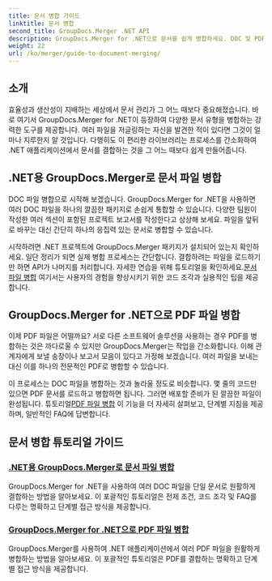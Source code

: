 ```yaml
---
title: 문서 병합 가이드
linktitle: 문서 병합
second_title: GroupDocs.Merger .NET API
description: GroupDocs.Merger for .NET으로 문서를 쉽게 병합하세요. DOC 및 PDF 파일을 효과적으로 병합하는 방법에 대한 단계별 튜토리얼을 살펴보세요.
weight: 22
url: /ko/merger/guide-to-document-merging/
---
```

## 소개

효율성과 생산성이 지배하는 세상에서 문서 관리가 그 어느 때보다 중요해졌습니다. 바로 여기서 GroupDocs.Merger for .NET이 등장하여 다양한 문서 유형을 병합하는 강력한 도구를 제공합니다. 여러 파일을 저글링하는 자신을 발견한 적이 있다면 그것이 얼마나 지루한지 알 것입니다. 다행히도 이 편리한 라이브러리는 프로세스를 간소화하여 .NET 애플리케이션에서 문서를 결합하는 것을 그 어느 때보다 쉽게 만들어줍니다.

## .NET용 GroupDocs.Merger로 문서 파일 병합

DOC 파일 병합으로 시작해 보겠습니다. GroupDocs.Merger for .NET을 사용하면 여러 DOC 파일을 하나의 깔끔한 패키지로 손쉽게 통합할 수 있습니다. 다양한 팀원이 작성한 여러 섹션이 포함된 프로젝트 보고서를 작성한다고 상상해 보세요. 파일을 앞뒤로 바꾸는 대신 간단히 하나의 응집력 있는 문서로 병합할 수 있습니다. 

 시작하려면 .NET 프로젝트에 GroupDocs.Merger 패키지가 설치되어 있는지 확인하세요. 일단 정리가 되면 실제 병합 프로세스는 간단합니다. 결합하려는 파일을 로드하기만 하면 API가 나머지를 처리합니다. 자세한 연습을 위해 튜토리얼을 확인하세요.[문서 파일 병합](./merge-document-files/) 여기서는 사용자의 경험을 향상시키기 위한 코드 조각과 실용적인 팁을 제공합니다.

## GroupDocs.Merger for .NET으로 PDF 파일 병합

이제 PDF 파일은 어떨까요? 서로 다른 소프트웨어 솔루션을 사용하는 경우 PDF를 병합하는 것은 까다로울 수 있지만 GroupDocs.Merger는 작업을 간소화합니다. 이해 관계자에게 보낼 송장이나 보고서 모음이 있다고 가정해 보겠습니다. 여러 파일을 보내는 대신 이를 하나의 전문적인 PDF로 병합할 수 있습니다.

 이 프로세스는 DOC 파일을 병합하는 것과 놀라울 정도로 비슷합니다. 몇 줄의 코드만 있으면 PDF 문서를 로드하고 병합하면 됩니다. 그러면 배포할 준비가 된 깔끔한 파일이 완성됩니다. 튜토리얼[PDF 파일 병합](./merge-pdf-files/) 이 기능을 더 자세히 살펴보고, 단계별 지침을 제공하며, 일반적인 FAQ에 답변합니다.

## 문서 병합 튜토리얼 가이드
### [.NET용 GroupDocs.Merger로 문서 파일 병합](./merge-document-files/)
GroupDocs.Merger for .NET을 사용하여 여러 DOC 파일을 단일 문서로 원활하게 결합하는 방법을 알아보세요. 이 포괄적인 튜토리얼은 전제 조건, 코드 조각 및 FAQ를 다루는 명확하고 단계별 접근 방식을 제공합니다.
### [GroupDocs.Merger for .NET으로 PDF 파일 병합](./merge-pdf-files/)
GroupDocs.Merger를 사용하여 .NET 애플리케이션에서 여러 PDF 파일을 원활하게 병합하는 방법을 알아보세요. 이 포괄적인 튜토리얼은 PDF를 결합하는 명확하고 단계별 접근 방식을 제공합니다.